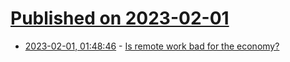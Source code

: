 # [Published on 2023-02-01](index.md)

* [2023-02-01, 01:48:46](https://news.ycombinator.com/item?id=34605240) - [Is remote work bad for the economy?](https://www.fractional.work/p/is-remote-work-bad-for-the-economy)
